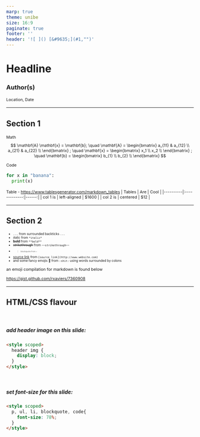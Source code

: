 ```yaml
---
marp: true
theme: unibe
size: 16:9
paginate: true
footer: ''
header: '![ ]() [&#9635;](#1,"")'
---
```


# Headline
### Author(s)
Location, Date

<!-- deckslide only style -->
<style scoped>
  /* centered headline */
  section {justify-content: center;}
  /* display header image */
  header img {display: block;}
</style>

---

## Section 1

Math
$$
\mathbf{A} \mathbf{x} = \mathbf{b}; \quad
\mathbf{A} =
\begin{bmatrix}
a_{11} & a_{12} \\
a_{21} & a_{22} \\
\end{bmatrix}
; \quad
\mathbf{x} = 
\begin{bmatrix}
x_1 \\
x_2 \\
\end{bmatrix}
; \quad
\mathbf{b} =
\begin{bmatrix}
b_{1} \\
b_{2} \\
\end{bmatrix}
$$

Code
```python
for x in "banana":
  print(x)
```

Table - https://www.tablesgenerator.com/markdown_tables
| Tables   |      Are      |  Cool |
|----------|:-------------:|------:|
| col 1 is |  left-aligned | $1600 |
| col 2 is |    centered   |   $12 |

---

## Section 2

- `...` from surrounded backticks ```...```
- *italic* from `*italic*`
- **bold** from `**bold**`
- ~~strikethrough~~ from `~~strikethrough~~`
- > blockquote from `>`
- [source link](https://www.website.com) from `[source link](http://www.website.com)`
- and some fancy emojis :shit: from `:shit:` using words surrounded by colons

an emoji compilation for markdown is found below

https://gist.github.com/rxaviers/7360908

---

## HTML/CSS flavour

<style scoped>
  p, ul, li, blockquote{
    font-size: 78%;
  }
</style>

<style scoped>
  header img {
    display: block;
  }
</style>

<style scoped>
    section {
        display: block;
    }
    table {
        width: max-content;
        float: right;
    }
</style>

<br>

##### add header image on this slide:
```html
<style scoped>
  header img {
    display: block;
  }
</style>
```

<br>

##### set font-size for this slide:
```html
<style scoped>
  p, ul, li, blockquote, code{
    font-size: 78%;
  }
</style>
```

